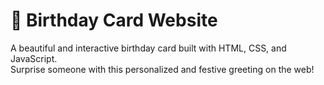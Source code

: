 # 🎂 Birthday Card Website

A beautiful and interactive birthday card built with HTML, CSS, and JavaScript.  
Surprise someone with this personalized and festive greeting on the web!
